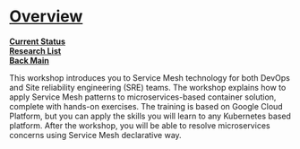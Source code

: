 # **[Overview](https://www.istioworkshop.io/01-workshop-overview/)**

**[Current Status](../../../../development/status/weekly/current_status.md)**\
**[Research List](../../../research_list.md)**\
**[Back Main](../../../../README.md)**

This workshop introduces you to Service Mesh technology for both DevOps and Site reliability engineering (SRE) teams. The workshop explains how to apply Service Mesh patterns to microservices-based container solution, complete with hands-on exercises. The training is based on Google Cloud Platform, but you can apply the skills you will learn to any Kubernetes based platform. After the workshop, you will be able to resolve microservices concerns using Service Mesh declarative way.
